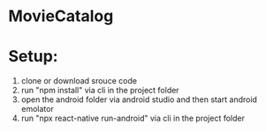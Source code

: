 # MovieCatalog

# Setup:
1. clone or download srouce code
2. run "npm install" via cli in the project folder
3. open the android folder via android studio and then start android emolator
4. run "npx react-native run-android" via cli in the project folder
